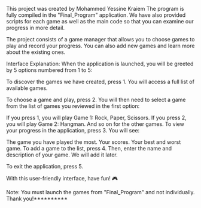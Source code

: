 This project was created by Mohammed Yessine Kraiem
The program is fully compiled in the "Final_Program" application. We have also provided scripts for each game as well as the main code so that you can examine our progress in more detail.

The project consists of a game manager that allows you to choose games to play and record your progress. You can also add new games and learn more about the existing ones.

Interface Explanation:
When the application is launched, you will be greeted by 5 options numbered from 1 to 5:

To discover the games we have created, press 1.
You will access a full list of available games.

To choose a game and play, press 2.
You will then need to select a game from the list of games you reviewed in the first option:

If you press 1, you will play Game 1: Rock, Paper, Scissors.
If you press 2, you will play Game 2: Hangman.
And so on for the other games.
To view your progress in the application, press 3.
You will see:

The game you have played the most.
Your scores.
Your best and worst game.
To add a game to the list, press 4.
Then, enter the name and description of your game. We will add it later.

To exit the application, press 5.

With this user-friendly interface, have fun! 🎮

Note: You must launch the games from "Final_Program" and not individually. Thank you!**********
